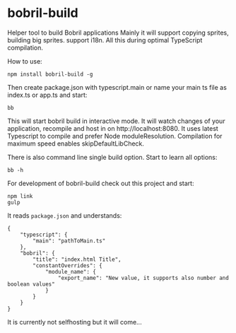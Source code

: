 # bobril-build
Helper tool to build Bobril applications
Mainly it will support copying sprites, building big sprites. support i18n. All this during optimal TypeScript compilation.

How to use:

	npm install bobril-build -g
	
Then create package.json with typescript.main or name your main ts file as index.ts or app.ts and start:

	bb
	
This will start bobril build in interactive mode. It will watch changes of your application, recompile and host in on http://localhost:8080. It uses latest Typescript to compile and prefer Node moduleResolution. Compilation for maximum speed enables skipDefaultLibCheck.

There is also command line single build option. Start to learn all options:

	bb -h

For development of bobril-build check out this project and start:

	npm link
	gulp

It reads `package.json` and understands:

	{
		"typescript": {
			"main": "pathToMain.ts"
		},
		"bobril": {
			"title": "index.html Title",
			"constantOverrides": {
				"module_name": {
					"export_name": "New value, it supports also number and boolean values"
				}
			}
		}
	}
	
It is currently not selfhosting but it will come...
